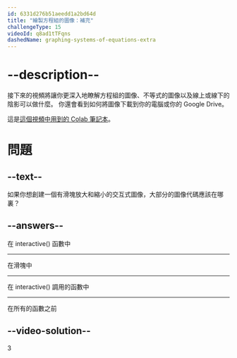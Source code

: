 ```yaml
---
id: 6331d276b51aeedd1a2bd64d
title: "繪製方程組的圖像：補充"
challengeType: 15
videoId: q8ad1tTFqns
dashedName: graphing-systems-of-equations-extra
---
```


# --description--

接下來的視頻將讓你更深入地瞭解方程組的圖像、不等式的圖像以及線上或線下的陰影可以做什麼。 你還會看到如何將圖像下載到你的電腦或你的 Google Drive。

這是<a href="https://colab.research.google.com/drive/1m5oG62NzUHRzBghGCPRfr1SzvbywRWPV?usp=sharing" target="_blank" rel="noopener noreferrer nofollow">這個視頻中用到的 Colab 筆記本</a>。

# 問題

## --text--

如果你想創建一個有滑塊放大和縮小的交互式圖像，大部分的圖像代碼應該在哪裏？

## --answers--

在 interactive() 函數中

---

在滑塊中

---

在 interactive() 調用的函數中

---

在所有的函數之前

## --video-solution--

3
